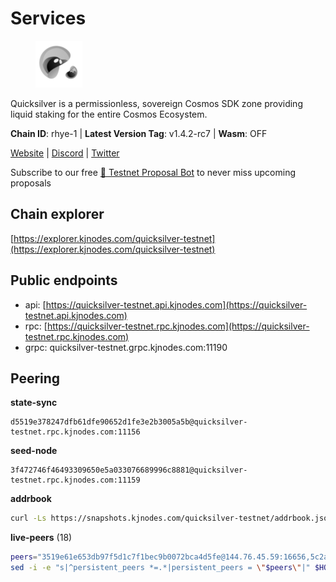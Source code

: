 # Services

<figure><img src="https://raw.githubusercontent.com/kj89/cosmos-images/main/logos/quicksilver.png" alt=""><figcaption></figcaption></figure>

Quicksilver is a permissionless, sovereign Cosmos SDK zone providing liquid staking for the entire Cosmos Ecosystem.

**Chain ID**: rhye-1 | **Latest Version Tag**: v1.4.2-rc7 | **Wasm**: OFF

[Website](https://quicksilver.zone) | [Discord](https://discord.gg/quicksilverprotocol) | [Twitter](https://twitter.com/quicksilverzone)



Subscribe to our free [🤖 Testnet Proposal Bot](https://t.me/kjnodes_testnet_proposal_bot) to never miss upcoming proposals


## Chain explorer
[https://explorer.kjnodes.com/quicksilver-testnet](https://explorer.kjnodes.com/quicksilver-testnet)

## Public endpoints

* api: [https://quicksilver-testnet.api.kjnodes.com](https://quicksilver-testnet.api.kjnodes.com)
* rpc: [https://quicksilver-testnet.rpc.kjnodes.com](https://quicksilver-testnet.rpc.kjnodes.com)
* grpc: quicksilver-testnet.grpc.kjnodes.com:11190

## Peering

**state-sync**

```text
d5519e378247dfb61dfe90652d1fe3e2b3005a5b@quicksilver-testnet.rpc.kjnodes.com:11156
```

**seed-node**

```text
3f472746f46493309650e5a033076689996c8881@quicksilver-testnet.rpc.kjnodes.com:11159
```

**addrbook**
```bash
curl -Ls https://snapshots.kjnodes.com/quicksilver-testnet/addrbook.json > $HOME/.quicksilverd/config/addrbook.json
```

**live-peers** (18)
```bash
peers="3519e61e653db97f5d1c7f1bec9b0072bca4d5fe@144.76.45.59:16656,5c2a752c9b1952dbed075c56c600c3a79b58c395@95.214.55.232:27026,a37474c1f254cd4b16d924327a755c914e8e7d86@65.109.30.53:26656,c152888de058c1ca92e43913b502b137b8c17c26@195.201.243.40:26636,ee6bae1a6d4a1e07f1e4bc7963cabedc6b73426e@94.130.137.119:26656,e6bf55bc9f08958b7518bea455423375db78d1ef@65.108.13.176:26656,7142a4a19a87408ea6bcaf8bc2fd0265a5ccc7ad@162.55.245.219:11156,ac6068dc650358a0c8f7b774630367ba2c70fa1f@93.190.141.68:21026,ba65c74ac5f3c56b450348dea59b4d815220aeca@142.132.151.99:15651,cd85e8a5ad374c3ee339d6f201a065ae9e911eb4@65.108.226.183:11156,5a3c424c19d9ab694190a7805a2b1a146460d752@65.108.2.27:26656,3e484a1e5b0e019f1c227fb1481016161825c395@213.239.215.165:11156,1452d484454c0f93ddf3cbf987ce1b9cadd8f23f@65.21.95.180:37656,676272662f2bba070a820aacc7ab7cec446526be@65.109.80.176:20656,2a577a2f1a3c9e6fdcf19659af4ecc48f4525274@135.181.215.115:26776,4abe3e468eeb3a957d34efec57b01a4add92904e@185.16.39.51:26656,d5519e378247dfb61dfe90652d1fe3e2b3005a5b@65.109.68.190:11156,392a7ec2683e288866c353b7a8ac9ecc4e7b4bfc@142.165.207.19:16656"
sed -i -e "s|^persistent_peers *=.*|persistent_peers = \"$peers\"|" $HOME/.quicksilverd/config/config.toml
```
